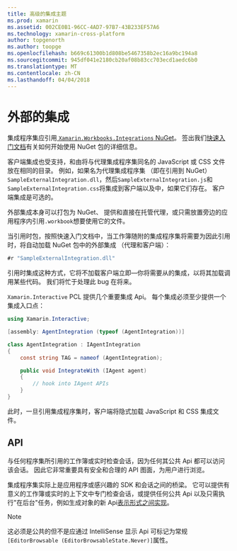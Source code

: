 ```yaml
---
title: 高级的集成主题
ms.prod: xamarin
ms.assetid: 002CE0B1-96CC-4AD7-97B7-43B233EF57A6
ms.technology: xamarin-cross-platform
author: topgenorth
ms.author: toopge
ms.openlocfilehash: b669c61300b1d808be5467358b2ec16a9bc194a8
ms.sourcegitcommit: 945df041e2180cb20af08b83cc703ecd1aedc6b0
ms.translationtype: MT
ms.contentlocale: zh-CN
ms.lasthandoff: 04/04/2018
---
```

# <a name="external-integrations"></a>外部的集成

集成程序集应引用[ `Xamarin.Workbooks.Integrations` NuGet][nuget]。 签出我们[快速入门文档](~/tools/workbooks/sdk/index.md)有关如何开始使用 NuGet 包的详细信息。

客户端集成也受支持，和由将与代理集成程序集同名的 JavaScript 或 CSS 文件放在相同的目录。 例如，如果名为代理集成程序集 （即在引用到 NuGet） `SampleExternalIntegration.dll`，然后`SampleExternalIntegration.js`和`SampleExternalIntegration.css`将集成到客户端以及中，如果它们存在。 客户端集成是可选的。

外部集成本身可以打包为 NuGet、 提供和直接在托管代理，或只需放置旁边的应用程序内引用`.workbook`想要使用它的文件。

当引用时包，按照快速入门文档中，当工作簿随附的集成程序集将需要为因此引用时，将自动加载 NuGet 包中的外部集成 （代理和客户端）：

```csharp
#r "SampleExternalIntegration.dll"
```

引用时集成这种方式，它将不加载客户端立即&mdash;你将需要从的集成，以将其加载调用某些代码。 我们将忙于处理此 bug 在将来。

`Xamarin.Interactive` PCL 提供几个重要集成 Api。 每个集成必须至少提供一个集成入口点：

```csharp
using Xamarin.Interactive;

[assembly: AgentIntegration (typeof (AgentIntegration))]

class AgentIntegration : IAgentIntegration
{
    const string TAG = nameof (AgentIntegration);

    public void IntegrateWith (IAgent agent)
    {
        // hook into IAgent APIs
    }
}
```

此时，一旦引用集成程序集时，客户端将隐式加载 JavaScript 和 CSS 集成文件。

## <a name="apis"></a>API

与任何程序集所引用的工作簿或实时检查会话，因为任何其公共 Api 都可以访问该会话。 因此它非常重要具有安全和合理的 API 图面，为用户进行浏览。

集成程序集实际上是应用程序或感兴趣的 SDK 和会话之间的桥梁。 它可以提供有意义的工作簿或实时的上下文中专门检查会话，或提供任何公共 Api 以及只需执行"在后台"任务，例如生成对象的新 Api[表示形式之间实现](~/tools/workbooks/sdk/representations.md)。

> [!NOTE]
> 这必须是公共的但不是应通过 IntelliSense 显示 Api 可标记为常规`[EditorBrowsable (EditorBrowsableState.Never)]`属性。

[nuget]: https://nuget.org/packages/Xamarin.Workbooks.Integration
